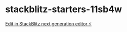# stackblitz-starters-11sb4w

[Edit in StackBlitz next generation editor ⚡️](https://stackblitz.com/~/github.com/HemanthReddyEda/stackblitz-starters-11sb4w)